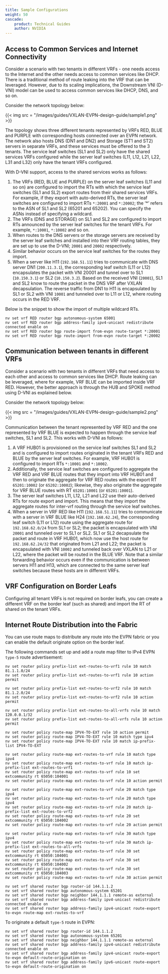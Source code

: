 ```yaml
---
title: Sample Configurations
weight: 50
cascade:
    product: Technical Guides
    author: NVIDIA
---
```

## Access to Common Services and Internet Connectivity

Consider a scenario with two tenants in different VRFs - one needs access to the Internet and the other needs access to common services like DHCP.
There is a traditional method of route leaking into the VRF that can be leveraged. However, due to its scaling implications, the Downstream VNI (D-VNI) model can be used to access common services like DHCP, DNS, and so on.

Consider the network topology below:

{{< img src = "/images/guides/VXLAN-EVPN-design-guide/sample1.png" >}}

The topology shows three different tenants represented by VRFs RED, BLUE and PURPLE with corresponding hosts connected over an EVPN network. The network also hosts DNS (DN1 and DN2) and Storage (ST1 and ST2) servers in separate VRFs, and these services must be offered to the 3 tenants. The service leaf switches (SL1 and SL2) only have the shared services VRFs configured while the server leaf switches (L11, L12, L21, L22, L31 and L32) only have the tenant VRFs configured.

With D-VNI support, access to the shared services works as follows:
1. The VRFs (RED, BLUE and PURPLE) on the server leaf switches (L11 and so on) are configured to import the RTs with which the service leaf switches (SL1 and SL2) export routes from their shared services VRFs. For example, if they export with auto-derived RTs, the server leaf switches are configured to import RTs `*:20001` and `*:20002`; the ‘*’ refers to the ASN of SL1 and SL2 (65201 and 65202). You can specify the ASNs instead of specifying a wildcard.
2. The VRFs (DNS and STORAGE) on SL1 and SL2 are configured to import RTs announced by the server leaf switches for the tenant VRFs. For example, `*:10001`, `*:10002` and so on.
3. When routes to the DNS servers or the storage servers are received by the server leaf switches and installed into their VRF routing tables, they are set up to use the D-VNI; `20001` and `20002` respectively.
4. Similar behavior occurs on the service leaf switches for the routes they import.
5. When a server like H11 (`192.168.51.11`) tries to communicate with DNS server DN1 (`200.11.3.1`), the corresponding leaf switch (L11 or L12) encapsulates the packet with VNI 20001 and tunnel over to SL1 (`10.150.3.1`) or SL2 (`10.150.3.2`). Based on the received VNI (`20001`), SL1 and SL2 know to route the packet in the DNS VRF after VXLAN decapsulation. The reverse traffic from DN1 to H11 is encapsulated by SL1 or SL2 with VNI `10001` and tunneled over to L11 or L12, where routing occurs in the RED VRF.

Below is the snippet to show the import of multiple wildcard RTs.

```
nv set vrf RED router bgp autonomous-system 65001
nv set vrf RED router bgp address-family ipv4-unicast redistribute connected enable on
nv set vrf RED router bgp route-import from-evpn route-target *:20001 
nv set vrf RED router bgp route-import from-evpn route-target *:20002
```

## Communication between tenants in different VRFs

Consider a scenario with two tenants in different VRFs that need access to each other and access to common services like DHCP. Route leaking can be leveraged, where for example, VRF BLUE can be imported inside VRF RED. However, the better approach is through the HUB and SPOKE method using D-VNI as explained below.

Consider the network topology below:

{{< img src = "/images/guides/VXLAN-EVPN-design-guide/sample2.png" >}}

Communication between the tenant represented by VRF RED and the one represented by VRF BLUE is expected to happen through the service leaf switches, SL1 and SL2. This works with D-VNI as follows:
1. A VRF HUB01 is provisioned on the service leaf switches SL1 and SL2 and is configured to import routes originated in the tenant VRFs RED and BLUE by the server leaf switches. For example, VRF HUB01 is configured to import RTs `*:10001` and `*:10002`.
2. Additionally, the service leaf switches are configured to aggregate the VRF RED and VRF BLUE routes that they import into VRF HUB01 and then to originate the aggregate for VRF RED routes with the export RT `65201:10002` (or `65202:10002`); likewise, they also originate the aggregate for VRF BLUE routes with RT `65201:10001` (or `65201:10001`).
3. The server leaf switches L11, L12, L21 and L22 use their auto-derived RTs for route export and import. This means that they import the aggregate routes for inter-vrf routing through the service leaf switches.
4. When a server in VRF RED like H11 (`192.168.51.11`) tries to communicate with a server in VRF BLUE like H24 (`192.168.62.24`), the corresponding leaf switch (L11 or L12) route using the aggregate route for `192.168.62.0/24` from SL1 or SL2; the packet is encapsulated with VNI `20001` and tunneled over to SL1 or SL2. SL1 or SL2 decapsulate the packet and route in VRF HUB01, which now use the host route for `192.168.62.24/32` that originated from L21 and L22; the packet is encapsulated with VNI `10002` and tunneled back over VXLAN to L21 or L22, where the packet will be routed in the BLUE VRF. Note that a similar forwarding behavior occurs even if the communication is between servers H11 and H13, which are connected to the same server leaf switches because these hosts are in different VRFs.

## VRF Configuration on Border Leafs

Configuring all tenant VRFs is not required on border leafs, you can create a different VRF on the border leaf (such as shared) and import the RT of shared on the tenant VRFs.

## Internet Route Distribution into the Fabric

You can use route maps to distribute any route into the EVPN fabric or you can enable the default originate option on the border leaf.

The following commands set up and add a route map filter to IPv4 EVPN `type-5` route advertisement:

```
nv set router policy prefix-list ext-routes-to-vrf1 rule 10 match 81.1.1.0/24
nv set router policy prefix-list ext-routes-to-vrf1 rule 10 action permit

nv set router policy prefix-list ext-routes-to-vrf2 rule 10 match 81.1.2.0/24
nv set router policy prefix-list ext-routes-to-vrf2 rule 10 action permit

nv set router policy prefix-list ext-routes-to-all-vrfs rule 10 match 120.0.0.1/32 
nv set router policy prefix-list ext-routes-to-all-vrfs rule 10 action permit

nv set router policy route-map IPV4-TO-EXT rule 10 action permit
nv set router policy route-map IPV4-TO-EXT rule 10 match type ipv4
nv set router policy route-map IPV4-TO-EXT rule 10 match ip-prefix-list IPV4-TO-EXT

nv set router policy route-map ext-routes-to-vrf rule 10 match type ipv4
nv set router policy route-map ext-routes-to-vrf rule 10 match ip-prefix-list ext-routes-to-vrf1
nv set router policy route-map ext-routes-to-vrf rule 10 set extcommunity rt 65050:104001
nv set router policy route-map ext-routes-to-vrf rule 10 action permit

nv set router policy route-map ext-routes-to-vrf rule 20 match type ipv4
nv set router policy route-map ext-routes-to-vrf rule 20 match type ipv4
nv set router policy route-map ext-routes-to-vrf rule 20 match ip-prefix-list ext-routes-to-vrf2
nv set router policy route-map ext-routes-to-vrf rule 20 set extcommunity rt 65050:104002
nv set router policy route-map ext-routes-to-vrf rule 20 action permit

nv set router policy route-map ext-routes-to-vrf rule 30 match type ipv4
nv set router policy route-map ext-routes-to-vrf rule 30 match ip-prefix-list ext-routes-to-all-vrfs
nv set router policy route-map ext-routes-to-vrf rule 30 set extcommunity rt 65050:104001 
nv set router policy route-map ext-routes-to-vrf rule 30 set extcommunity rt 65050:104002 
nv set router policy route-map ext-routes-to-vrf rule 30 set extcommunity rt 65050:104003
nv set router policy route-map ext-routes-to-vrf rule 30 action permit

nv set vrf shared router bgp router-id 144.1.1.2
nv set vrf shared router bgp autonomous-system 65201
nv set vrf shared router bgp neighbor 144.1.1.1 remote-as external
nv set vrf shared router bgp address-family ipv4-unicast redistribute connected enable on
nv set vrf shared router bgp address-family ipv4-unicast route-export to-evpn route-map ext-routes-to-vrf
```

To originate a default `type-5` route in EVPN:

```
nv set vrf shared router bgp router-id 144.1.1.2
nv set vrf shared router bgp autonomous-system 65201
nv set vrf shared router bgp neighbor 144.1.1.1 remote-as external
nv set vrf shared router bgp address-family ipv4-unicast redistribute connected enable on
nv set vrf shared router bgp address-family ipv4-unicast route-export to-evpn default-route-origination on
nv set vrf shared router bgp address-family ipv6-unicast route-export to-evpn default-route-origination on
```
